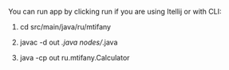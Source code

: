You can run app by clicking run if you are using Itellij or with CLI:

1. cd src/main/java/ru/mtifany

2. javac -d out *.java nodes/*.java  

3. java -cp out ru.mtifany.Calculator
